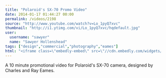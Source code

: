 ```yaml
---
title: "Polaroid's SX-70 Promo Video"
date: 2014-01-17 01:44:27 00:00
permalink: /videos/2198
source: "http://www.youtube.com/watch?v=Lo_1pyQ7xvc"
thumbnail: "http://i1.ytimg.com/vi/Lo_1pyQ7xvc/hqdefault.jpg"
user:
  username: "sawyer"
  name: "Sawyer Hollenshead"
tags: ["design","commercial","photography","eames"]
html: "<iframe class=\"embedly-embed\" src=\"//cdn.embedly.com/widgets/media.html?src=http%3A%2F%2Fwww.youtube.com%2Fembed%2FLo_1pyQ7xvc%3Fwmode%3Dtransparent%26feature%3Doembed&url=http%3A%2F%2Fwww.youtube.com%2Fwatch%3Fv%3DLo_1pyQ7xvc&image=http%3A%2F%2Fi1.ytimg.com%2Fvi%2FLo_1pyQ7xvc%2Fhqdefault.jpg&key=950020ba825211e1a0764040d3dc5c07&type=text%2Fhtml&schema=youtube\" width=\"640\" height=\"480\" scrolling=\"no\" frameborder=\"0\" allowfullscreen></iframe>"
---
```


A 10 minute promotional video for Polaroid's SX-70 camera, designed by Charles and Ray Eames.